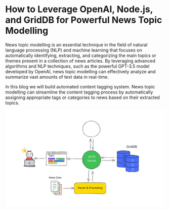 # How to Leverage OpenAI, Node.js, and GridDB for Powerful News Topic Modelling

News topic modelling is an essential technique in the field of natural language processing (NLP) and machine learning that focuses on automatically identifying, extracting, and categorizing the main topics or themes present in a collection of news articles. By leveraging advanced algorithms and NLP techniques, such as the powerful GPT-3.5 model developed by OpenAI, news topic modelling can effectively analyze and summarize vast amounts of text data in real-time.

In this blog we will build automated content tagging system. News topic modelling can streamline the content tagging process by automatically assigning appropriate tags or categories to news based on their extracted topics.

![system-arch](assets/images/system-arch.svg)
